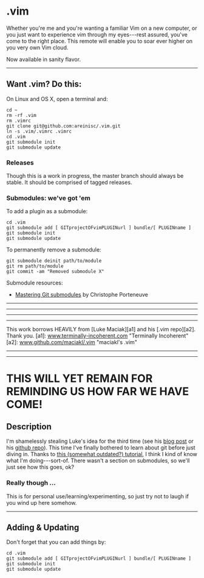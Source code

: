 # .vim
Whether you're me and you're wanting a familiar Vim on a new computer, or you
just want to experience vim through my eyes---rest assured, you've come to the
right place. This remote will enable you to soar ever higher on you very own
Vim cloud.

Now available in sanity flavor.

-----

## Want .vim? Do this:

On Linux and OS X, open a terminal and:
```
cd ~
rm -rf .vim
rm .vimrc
git clone git@github.com:areinisc/.vim.git
ln -s .vim/.vimrc .vimrc
cd .vim
git submodule init
git submodule update
```

### Releases

Though this is a work in progress, the master branch should always be stable.
It should be comprised of tagged releases.


### Submodules: we've got 'em

To add a plugin as a submodule:
```
cd .vim
git submodule add [ GITprojectOFvimPLUGINurl ] bundle/[ PLUGINname ]
git submodule init
git submodule update
```

To permanently remove a submodule:
```
git submodule deinit path/to/module
git rm path/to/module
git commit -am "Removed submodule X"
```
Submodule resources:

+ [Mastering Git submodules][sm1] by Christophe Porteneuve

[sm1]: https://medium.com/@porteneuve/mastering-git-submodules-34c65e940407 "Mastering Git submodules"

-----

-----

-----

------------------------------------------------------------------------

This work borrows HEAVILY from [Luke Maciak][a1] and his [.vim repo][a2].
Thank you.
[a1]: www.terminally-incoherent.com "Terminally Incoherent"
[a2]: www.github.com/maciakl/.vim "maciakl's .vim"

------------------------------------------------------------------------

-----
# THIS WILL YET REMAIN FOR REMINDING US HOW FAR WE HAVE COME!

## Description
I'm shamelessly stealing Luke's idea for the third time (see his [blog post][des1] or his [github repo][des2]). This time I've finally bothered to learn about git before just diving in. Thanks to [this (somewhat outdated?) tutorial][des3], I think I kind of know what I'm doing---sort-of. There wasn't a section on submodules, so we'll just see how this goes, ok?

### Really though ...
This is for personal use/learning/experimenting, so just try not to laugh if you wind up here somehow.

---------

## Adding \& Updating
Don't forget that you can add things by:
```
cd .vim
git submodule add [ GITprojectOFvimPLUGINurl ] bundle/[ PLUGINname ]
git submodule init
git submodule update
```

[des1]: http://www.terminally-incoherent.com/blog/2012/03/12/putting-your-vim-files-under-version-control/ "Putting your vim files under version control"
[des2]: https://github.com/maciakl/.vim "maciakl/.vim"
[des3]: https://www.atlassian.com/git/tutorials "Become a git guru"
